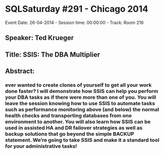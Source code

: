 # SQLSaturday #291 - Chicago 2014
Event Date: 26-04-2014 - Session time: 00:00:00 - Track: Room 216
## Speaker: Ted Krueger
## Title: SSIS: The DBA Multiplier 
## Abstract:
### ever wanted to create clones of yourself to get all your work done faster? I will demonstrate how SSIS can help you perform your DBA tasks as if there were more than one of you. You will leave the session knowing how to use SSIS to automate tasks such as performance monitoring above (and below) the normal health checks and transporting databases from one environment to another. You will also learn how SSIS can be used in assisted HA and DR failover strategies as well as backup solutions that go beyond the simple BACKUP statement. We’re going to take SSIS and make it a standard tool for your administrative tasks! 
